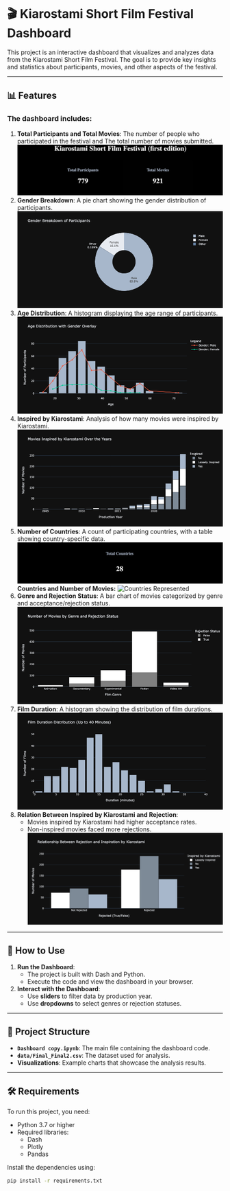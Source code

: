 # 🎬 Kiarostami Short Film Festival Dashboard

This project is an interactive dashboard that visualizes and analyzes data from the Kiarostami Short Film Festival. The goal is to provide key insights and statistics about participants, movies, and other aspects of the festival.

---

## 📊 Features

### The dashboard includes:
1. **Total Participants and Total Movies**: The number of people who participated in the festival and The total number of movies submitted.
   ![Total Participants](Screenshot%202025-02-13%20at%2023.33.38.png)
2. **Gender Breakdown**: A pie chart showing the gender distribution of participants.
   ![Gender Breakdown](newplot%20(9).png)
4. **Age Distribution**: A histogram displaying the age range of participants.
   ![Age Distribution](newplot%20(10).png)
5. **Inspired by Kiarostami**: Analysis of how many movies were inspired by Kiarostami.
   ![Inspired by Kiarostami](newplot%20(11).png)
6. **Number of Countries**: A count of participating countries, with a table showing country-specific data.
   ![Number_of_countries](Screenshot%202025-02-13%20at%2023.34.26.png)
   **Countries and Number of Movies:**
   ![Countries Represented](Screenshot%2025-02-13%at%23.34.45.png)
8. **Genre and Rejection Status**: A bar chart of movies categorized by genre and acceptance/rejection status.
   ![Genre and Rejection Status](newplot%20(12).png)
9. **Film Duration**: A histogram showing the distribution of film durations.
   ![Film Duration](newplot%20(14).png)
8. **Relation Between Inspired by Kiarostami and Rejection**:
   - Movies inspired by Kiarostami had higher acceptance rates.
   - Non-inspired movies faced more rejections.
   ![Rejection_and_Inspiration](newplot%20(13).png)

---

## 🚀 How to Use

1. **Run the Dashboard**:
   - The project is built with Dash and Python.
   - Execute the code and view the dashboard in your browser.
2. **Interact with the Dashboard**:
   - Use **sliders** to filter data by production year.
   - Use **dropdowns** to select genres or rejection statuses.

---

## 📂 Project Structure

- **`Dashboard copy.ipynb`**: The main file containing the dashboard code.
- **`data/Final_Final2.csv`**: The dataset used for analysis.
- **Visualizations**: Example charts that showcase the analysis results.

---

## 🛠️ Requirements

To run this project, you need:
- Python 3.7 or higher
- Required libraries:
  - Dash
  - Plotly
  - Pandas

Install the dependencies using:
```bash
pip install -r requirements.txt
